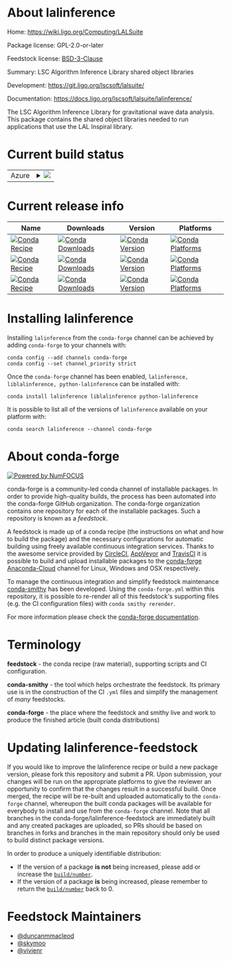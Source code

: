 About lalinference
==================

Home: https://wiki.ligo.org/Computing/LALSuite

Package license: GPL-2.0-or-later

Feedstock license: [BSD-3-Clause](https://github.com/conda-forge/lalinference-feedstock/blob/master/LICENSE.txt)

Summary: LSC Algorithm Inference Library shared object libraries

Development: https://git.ligo.org/lscsoft/lalsuite/

Documentation: https://docs.ligo.org/lscsoft/lalsuite/lalinference/

The LSC Algorithm Inference Library for gravitational wave data
analysis.  This package contains the shared object libraries
needed to run applications that use the LAL Inspiral library.


Current build status
====================


<table>
    
  <tr>
    <td>Azure</td>
    <td>
      <details>
        <summary>
          <a href="https://dev.azure.com/conda-forge/feedstock-builds/_build/latest?definitionId=3992&branchName=master">
            <img src="https://dev.azure.com/conda-forge/feedstock-builds/_apis/build/status/lalinference-feedstock?branchName=master">
          </a>
        </summary>
        <table>
          <thead><tr><th>Variant</th><th>Status</th></tr></thead>
          <tbody><tr>
              <td>linux_64</td>
              <td>
                <a href="https://dev.azure.com/conda-forge/feedstock-builds/_build/latest?definitionId=3992&branchName=master">
                  <img src="https://dev.azure.com/conda-forge/feedstock-builds/_apis/build/status/lalinference-feedstock?branchName=master&jobName=linux&configuration=linux_64_" alt="variant">
                </a>
              </td>
            </tr><tr>
              <td>osx_64</td>
              <td>
                <a href="https://dev.azure.com/conda-forge/feedstock-builds/_build/latest?definitionId=3992&branchName=master">
                  <img src="https://dev.azure.com/conda-forge/feedstock-builds/_apis/build/status/lalinference-feedstock?branchName=master&jobName=osx&configuration=osx_64_" alt="variant">
                </a>
              </td>
            </tr>
          </tbody>
        </table>
      </details>
    </td>
  </tr>
</table>

Current release info
====================

| Name | Downloads | Version | Platforms |
| --- | --- | --- | --- |
| [![Conda Recipe](https://img.shields.io/badge/recipe-lalinference-green.svg)](https://anaconda.org/conda-forge/lalinference) | [![Conda Downloads](https://img.shields.io/conda/dn/conda-forge/lalinference.svg)](https://anaconda.org/conda-forge/lalinference) | [![Conda Version](https://img.shields.io/conda/vn/conda-forge/lalinference.svg)](https://anaconda.org/conda-forge/lalinference) | [![Conda Platforms](https://img.shields.io/conda/pn/conda-forge/lalinference.svg)](https://anaconda.org/conda-forge/lalinference) |
| [![Conda Recipe](https://img.shields.io/badge/recipe-liblalinference-green.svg)](https://anaconda.org/conda-forge/liblalinference) | [![Conda Downloads](https://img.shields.io/conda/dn/conda-forge/liblalinference.svg)](https://anaconda.org/conda-forge/liblalinference) | [![Conda Version](https://img.shields.io/conda/vn/conda-forge/liblalinference.svg)](https://anaconda.org/conda-forge/liblalinference) | [![Conda Platforms](https://img.shields.io/conda/pn/conda-forge/liblalinference.svg)](https://anaconda.org/conda-forge/liblalinference) |
| [![Conda Recipe](https://img.shields.io/badge/recipe-python--lalinference-green.svg)](https://anaconda.org/conda-forge/python-lalinference) | [![Conda Downloads](https://img.shields.io/conda/dn/conda-forge/python-lalinference.svg)](https://anaconda.org/conda-forge/python-lalinference) | [![Conda Version](https://img.shields.io/conda/vn/conda-forge/python-lalinference.svg)](https://anaconda.org/conda-forge/python-lalinference) | [![Conda Platforms](https://img.shields.io/conda/pn/conda-forge/python-lalinference.svg)](https://anaconda.org/conda-forge/python-lalinference) |

Installing lalinference
=======================

Installing `lalinference` from the `conda-forge` channel can be achieved by adding `conda-forge` to your channels with:

```
conda config --add channels conda-forge
conda config --set channel_priority strict
```

Once the `conda-forge` channel has been enabled, `lalinference, liblalinference, python-lalinference` can be installed with:

```
conda install lalinference liblalinference python-lalinference
```

It is possible to list all of the versions of `lalinference` available on your platform with:

```
conda search lalinference --channel conda-forge
```


About conda-forge
=================

[![Powered by NumFOCUS](https://img.shields.io/badge/powered%20by-NumFOCUS-orange.svg?style=flat&colorA=E1523D&colorB=007D8A)](http://numfocus.org)

conda-forge is a community-led conda channel of installable packages.
In order to provide high-quality builds, the process has been automated into the
conda-forge GitHub organization. The conda-forge organization contains one repository
for each of the installable packages. Such a repository is known as a *feedstock*.

A feedstock is made up of a conda recipe (the instructions on what and how to build
the package) and the necessary configurations for automatic building using freely
available continuous integration services. Thanks to the awesome service provided by
[CircleCI](https://circleci.com/), [AppVeyor](https://www.appveyor.com/)
and [TravisCI](https://travis-ci.com/) it is possible to build and upload installable
packages to the [conda-forge](https://anaconda.org/conda-forge)
[Anaconda-Cloud](https://anaconda.org/) channel for Linux, Windows and OSX respectively.

To manage the continuous integration and simplify feedstock maintenance
[conda-smithy](https://github.com/conda-forge/conda-smithy) has been developed.
Using the ``conda-forge.yml`` within this repository, it is possible to re-render all of
this feedstock's supporting files (e.g. the CI configuration files) with ``conda smithy rerender``.

For more information please check the [conda-forge documentation](https://conda-forge.org/docs/).

Terminology
===========

**feedstock** - the conda recipe (raw material), supporting scripts and CI configuration.

**conda-smithy** - the tool which helps orchestrate the feedstock.
                   Its primary use is in the construction of the CI ``.yml`` files
                   and simplify the management of *many* feedstocks.

**conda-forge** - the place where the feedstock and smithy live and work to
                  produce the finished article (built conda distributions)


Updating lalinference-feedstock
===============================

If you would like to improve the lalinference recipe or build a new
package version, please fork this repository and submit a PR. Upon submission,
your changes will be run on the appropriate platforms to give the reviewer an
opportunity to confirm that the changes result in a successful build. Once
merged, the recipe will be re-built and uploaded automatically to the
`conda-forge` channel, whereupon the built conda packages will be available for
everybody to install and use from the `conda-forge` channel.
Note that all branches in the conda-forge/lalinference-feedstock are
immediately built and any created packages are uploaded, so PRs should be based
on branches in forks and branches in the main repository should only be used to
build distinct package versions.

In order to produce a uniquely identifiable distribution:
 * If the version of a package **is not** being increased, please add or increase
   the [``build/number``](https://docs.conda.io/projects/conda-build/en/latest/resources/define-metadata.html#build-number-and-string).
 * If the version of a package **is** being increased, please remember to return
   the [``build/number``](https://docs.conda.io/projects/conda-build/en/latest/resources/define-metadata.html#build-number-and-string)
   back to 0.

Feedstock Maintainers
=====================

* [@duncanmmacleod](https://github.com/duncanmmacleod/)
* [@skymoo](https://github.com/skymoo/)
* [@vivienr](https://github.com/vivienr/)

